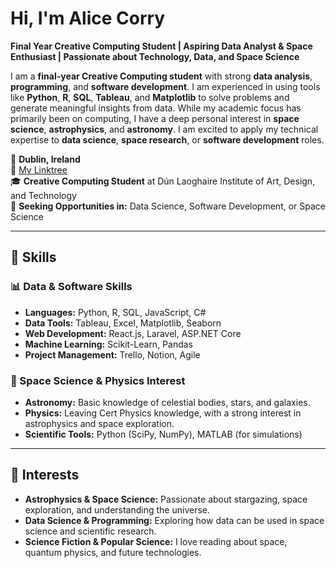 # Hi, I'm Alice Corry
**Final Year Creative Computing Student | Aspiring Data Analyst & Space Enthusiast | Passionate about Technology, Data, and Space Science**

I am a **final-year Creative Computing student** with strong **data analysis**, **programming**, and **software development**. I am experienced in using tools like **Python**, **R**, **SQL**, **Tableau**, and **Matplotlib** to solve problems and generate meaningful insights from data. While my academic focus has primarily been on computing, I have a deep personal interest in **space science**, **astrophysics**, and **astronomy**. I am excited to apply my technical expertise to **data science**, **space research**, or **software development** roles.

📍 **Dublin, Ireland**  
🔗 [My Linktree](https://linktr.ee/alicecorry)  
🎓 **Creative Computing Student** at Dún Laoghaire Institute of Art, Design, and Technology  
🎯 **Seeking Opportunities in:** Data Science, Software Development, or Space Science

---

## 🚀 Skills

### 📊 Data & Software Skills
- **Languages:** Python, R, SQL, JavaScript, C#
- **Data Tools:** Tableau, Excel, Matplotlib, Seaborn
- **Web Development:** React.js, Laravel, ASP.NET Core
- **Machine Learning:** Scikit-Learn, Pandas
- **Project Management:** Trello, Notion, Agile

### 🌌 Space Science & Physics Interest
- **Astronomy:** Basic knowledge of celestial bodies, stars, and galaxies.
- **Physics:** Leaving Cert Physics knowledge, with a strong interest in astrophysics and space exploration.
- **Scientific Tools:** Python (SciPy, NumPy), MATLAB (for simulations)

---

## 🌟 Interests

- **Astrophysics & Space Science:** Passionate about stargazing, space exploration, and understanding the universe.
- **Data Science & Programming:** Exploring how data can be used in space science and scientific research.
- **Science Fiction & Popular Science:** I love reading about space, quantum physics, and future technologies.
